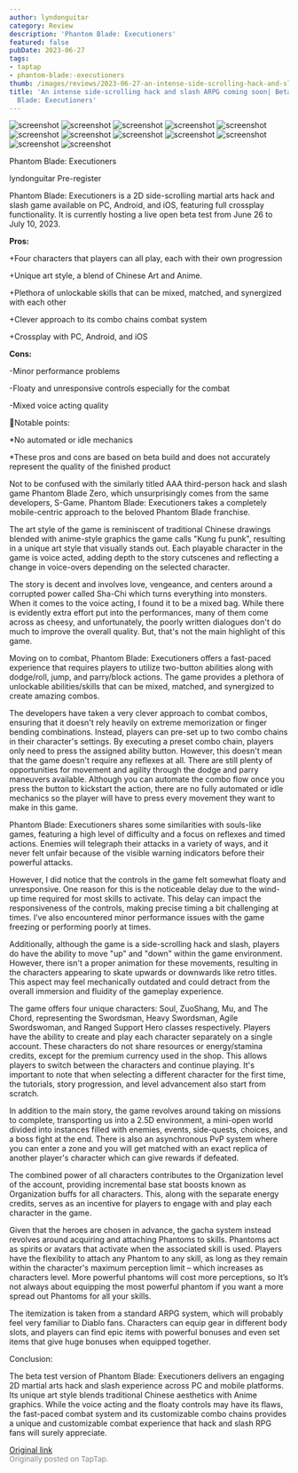 ```yaml
---
author: lyndonguitar
category: Review
description: 'Phantom Blade: Executioners'
featured: false
pubDate: 2023-06-27
tags:
- taptap
- phantom-blade:-executioners
thumb: /images/reviews/2023-06-27-an-intense-side-scrolling-hack-and-slash-arpg-coming-soon-beta-review---phantom-blade-exe-0.avif
title: 'An intense side-scrolling hack and slash ARPG coming soon| Beta Review - Phantom
  Blade: Executioners'
---
```


<div class="gallery">
  <img src="/images/reviews/2023-06-27-an-intense-side-scrolling-hack-and-slash-arpg-coming-soon-beta-review---phantom-blade-exe-0.avif" alt="screenshot" />
  <img src="/images/reviews/2023-06-27-an-intense-side-scrolling-hack-and-slash-arpg-coming-soon-beta-review---phantom-blade-exe-1.avif" alt="screenshot" />
  <img src="/images/reviews/2023-06-27-an-intense-side-scrolling-hack-and-slash-arpg-coming-soon-beta-review---phantom-blade-exe-2.avif" alt="screenshot" />
  <img src="/images/reviews/2023-06-27-an-intense-side-scrolling-hack-and-slash-arpg-coming-soon-beta-review---phantom-blade-exe-3.avif" alt="screenshot" />
  <img src="/images/reviews/2023-06-27-an-intense-side-scrolling-hack-and-slash-arpg-coming-soon-beta-review---phantom-blade-exe-4.avif" alt="screenshot" />
  <img src="/images/reviews/2023-06-27-an-intense-side-scrolling-hack-and-slash-arpg-coming-soon-beta-review---phantom-blade-exe-5.avif" alt="screenshot" />
  <img src="/images/reviews/2023-06-27-an-intense-side-scrolling-hack-and-slash-arpg-coming-soon-beta-review---phantom-blade-exe-6.avif" alt="screenshot" />
  <img src="/images/reviews/2023-06-27-an-intense-side-scrolling-hack-and-slash-arpg-coming-soon-beta-review---phantom-blade-exe-7.avif" alt="screenshot" />
  <img src="/images/reviews/2023-06-27-an-intense-side-scrolling-hack-and-slash-arpg-coming-soon-beta-review---phantom-blade-exe-8.avif" alt="screenshot" />
  <img src="/images/reviews/2023-06-27-an-intense-side-scrolling-hack-and-slash-arpg-coming-soon-beta-review---phantom-blade-exe-9.avif" alt="screenshot" />
  <img src="/images/reviews/2023-06-27-an-intense-side-scrolling-hack-and-slash-arpg-coming-soon-beta-review---phantom-blade-exe-10.avif" alt="screenshot" />
  <img src="/images/reviews/2023-06-27-an-intense-side-scrolling-hack-and-slash-arpg-coming-soon-beta-review---phantom-blade-exe-11.avif" alt="screenshot" />
</div>

Phantom Blade: Executioners

lyndonguitar
Pre-register

Phantom Blade: Executioners is a 2D side-scrolling martial arts hack and slash game available on PC, Android, and iOS, featuring full crossplay functionality. It is currently hosting a live open beta test from June 26 to July 10, 2023.


**Pros:**


+Four characters that players can all play, each with their own progression

+Unique art style, a blend of Chinese Art and Anime.

+Plethora of unlockable skills that can be mixed, matched, and synergized with each other

+Clever approach to its combo chains combat system

+Crossplay with PC, Android, and iOS


**Cons:**


-Minor performance problems

-Floaty and unresponsive controls especially for the combat

-Mixed voice acting quality

📝Notable points:

*No automated or idle mechanics

*These pros and cons are based on beta build and does not accurately represent the quality of the finished product

Not to be confused with the similarly titled AAA third-person hack and slash game Phantom Blade Zero, which unsurprisingly comes from the same developers, S-Game. Phantom Blade: Executioners takes a completely mobile-centric approach to the beloved Phantom Blade franchise.

The art style of the game is reminiscent of traditional Chinese drawings blended with anime-style graphics the game calls "Kung fu punk", resulting in a unique art style that visually stands out. Each playable character in the game is voice acted, adding depth to the story cutscenes and reflecting a change in voice-overs depending on the selected character.

The story is decent and involves love, vengeance, and centers around a corrupted power called Sha-Chi which turns everything into monsters. When it comes to the voice acting, I found it to be a mixed bag. While there is evidently extra effort put into the performances, many of them come across as cheesy, and unfortunately, the poorly written dialogues don't do much to improve the overall quality. But, that's not the main highlight of this game.

Moving on to combat, Phantom Blade: Executioners offers a fast-paced  experience that requires players to utilize two-button abilities along with dodge/roll, jump, and parry/block actions. The game provides a plethora of unlockable abilities/skills that can be mixed, matched, and synergized to create amazing combos.

The developers have taken a very clever approach to combat combos, ensuring that it doesn't rely heavily on extreme memorization or finger bending combinations. Instead, players can pre-set up to two combo chains in their character's settings. By executing a preset combo chain, players only need to press the assigned ability button. However, this doesn't mean that the game doesn't require any reflexes at all. There are still plenty of opportunities for movement and agility through the dodge and parry maneuvers available. Although you can automate the combo flow once you press the button to kickstart the action, there are no fully automated or idle mechanics so the player will have to press every movement they want to make in this game.

Phantom Blade: Executioners shares some similarities with souls-like games, featuring a high level of difficulty and a focus on reflexes and timed actions. Enemies will telegraph their attacks in a variety of ways, and it never felt unfair because of the visible warning indicators before their powerful attacks.

However, I did notice that the controls in the game felt somewhat floaty and unresponsive. One reason for this is the noticeable delay due to the wind-up time required for most skills to activate. This delay can impact the responsiveness of the controls, making precise timing a bit challenging at times. I’ve also encountered minor performance issues with the game freezing or performing poorly at times.

Additionally, although the game is a side-scrolling hack and slash, players do have the ability to move "up" and "down" within the game environment. However, there isn't a proper animation for these movements, resulting in the characters appearing to skate upwards or downwards like retro titles. This aspect may feel mechanically outdated and could detract from the overall immersion and fluidity of the gameplay experience.

The game offers four unique characters: Soul, ZuoShang, Mu, and The Chord, representing the Swordsman, Heavy Swordsman, Agile Swordswoman, and Ranged Support Hero classes respectively. Players have the ability to create and play each character separately on a single account. These characters do not share resources or energy/stamina credits, except for the premium currency used in the shop. This allows players to switch between the characters and continue playing. It's important to note that when selecting a different character for the first time, the tutorials, story progression, and level advancement also start from scratch.

In addition to the main story, the game revolves around taking on missions to complete, transporting us into a 2.5D environment, a mini-open world divided into instances filled with enemies, events, side-quests, choices, and a boss fight at the end. There is also an asynchronous PvP system where you can enter a zone and you will get matched with an exact replica of another player's character which can give rewards if defeated.

The combined power of all characters contributes to the Organization level of the account, providing incremental base stat boosts known as Organization buffs for all characters. This, along with the separate energy credits, serves as an incentive for players to engage with and play each character in the game.

Given that the heroes are chosen in advance, the gacha system instead revolves around acquiring and attaching Phantoms to skills. Phantoms act as spirits or avatars that activate when the associated skill is used. Players have the flexibility to attach any Phantom to any skill, as long as they remain within the character's maximum perception limit – which increases as characters level. More powerful phantoms will cost more perceptions, so It’s not always about equipping the most powerful phantom if you want a more spread out Phantoms for all your skills.

The itemization is taken from a standard ARPG system, which will probably feel very familiar to Diablo fans. Characters can equip gear in different body slots, and players can find epic items with powerful bonuses and even set items that give huge bonuses when equipped together.

Conclusion:

The beta test version of Phantom Blade: Executioners delivers an engaging 2D martial arts hack and slash experience across PC and mobile platforms. Its unique art style blends traditional Chinese aesthetics with Anime graphics. While the voice acting and the floaty controls may have its flaws, the fast-paced combat system and its customizable combo chains provides a unique and customizable combat experience that hack and slash RPG fans will surely appreciate.

[Original link](https://www.taptap.io/post/5913819)<br><span style="font-size: 0.95em; color: #888;">Originally posted on TapTap.</span>